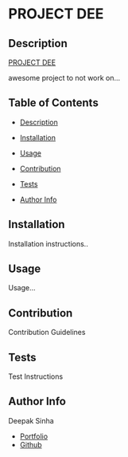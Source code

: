# PROJECT DEE  

## Description 
[PROJECT DEE](https://dee-here.github.io/space-jam-x/)  

awesome project to not work on...  


## Table of Contents  
- [Description](#description)

- [Installation](#installation)  
- [Usage](#usage)  
- [Contribution](#contribution)  
- [Tests](#tests)  
- [Author Info](#author-info)  


## Installation 
Installation instructions..  

## Usage
Usage...  

## Contribution
Contribution Guidelines  

## Tests
Test Instructions  

## Author Info

Deepak Sinha
  
* [Portfolio](https://dee-here.github.io/portfolio/)
* [Github](https://github.com/dee-here)  
